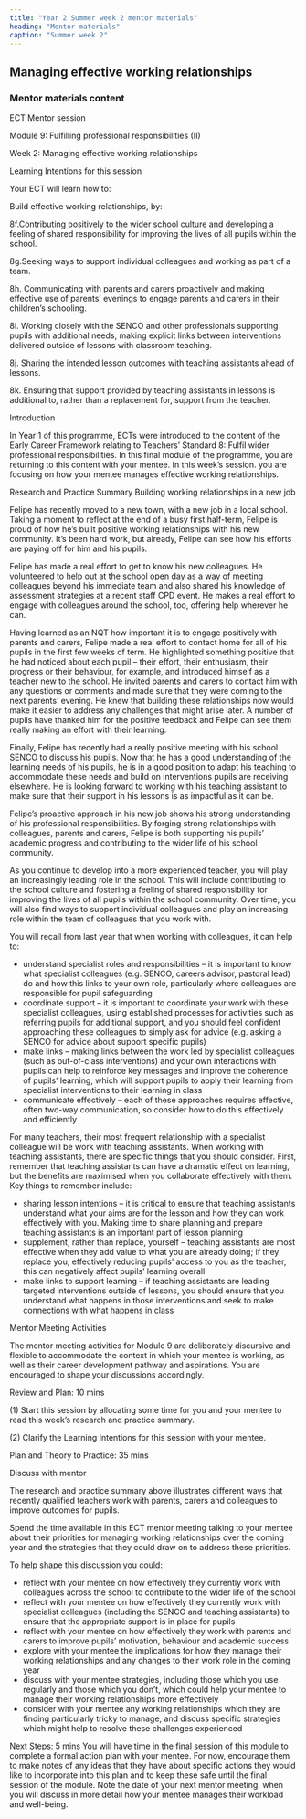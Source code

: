 ```yaml
---
title: "Year 2 Summer week 2 mentor materials"
heading: "Mentor materials"
caption: "Summer week 2"
---
```


## Managing effective working relationships

### Mentor materials content

ECT Mentor session

Module 9: Fulfilling professional responsibilities (II)

Week 2: Managing effective working relationships

Learning Intentions for this session

Your ECT will learn how to:

Build effective working relationships, by:

8f.Contributing positively to the wider school culture and developing a feeling of shared responsibility for improving the lives of all pupils within the school.

8g.Seeking ways to support individual colleagues and working as part of a team.

8h. Communicating with parents and carers proactively and making effective use of parents’ evenings to engage parents and carers in their children’s schooling.

8i. Working closely with the SENCO and other professionals supporting pupils with additional needs, making explicit links between interventions delivered outside of lessons with classroom teaching.

8j. Sharing the intended lesson outcomes with teaching assistants ahead of lessons.

8k. Ensuring that support provided by teaching assistants in lessons is additional to, rather than a replacement for, support from the teacher.

Introduction

In Year 1 of this programme, ECTs were introduced to the content of the Early Career Framework relating to Teachers’ Standard 8: Fulfil wider professional responsibilities. In this final module of the programme, you are returning to this content with your mentee. In this week’s session. you are focusing on how your mentee manages effective working relationships.

Research and Practice Summary Building working relationships in a new job

Felipe has recently moved to a new town, with a new job in a local school. Taking a moment to reflect at the end of a busy first half-term, Felipe is proud of how he’s built positive working relationships with his new community. It’s been hard work, but already, Felipe can see how his efforts are paying off for him and his pupils.

Felipe has made a real effort to get to know his new colleagues. He volunteered to help out at the school open day as a way of meeting colleagues beyond his immediate team and also shared his knowledge of assessment strategies at a recent staff CPD event. He makes a real effort to engage with colleagues around the school, too, offering help wherever he can.

Having learned as an NQT how important it is to engage positively with parents and carers, Felipe made a real effort to contact home for all of his pupils in the first few weeks of term. He highlighted something positive that he had noticed about each pupil – their effort, their enthusiasm, their progress or their behaviour, for example, and introduced himself as a teacher new to the school. He invited parents and carers to contact him with any questions or comments and made sure that they were coming to the next parents’ evening. He knew that building these relationships now would make it easier to address any challenges that might arise later. A number of pupils have thanked him for the positive feedback and Felipe can see them really making an effort with their learning.

Finally, Felipe has recently had a really positive meeting with his school SENCO to discuss his pupils. Now that he has a good understanding of the learning needs of his pupils, he is in a good position to adapt his teaching to accommodate these needs and build on interventions pupils are receiving elsewhere. He is looking forward to working with his teaching assistant to make sure that their support in his lessons is as impactful as it can be.

Felipe’s proactive approach in his new job shows his strong understanding of his professional responsibilities. By forging strong relationships with colleagues, parents and carers, Felipe is both supporting his pupils’ academic progress and contributing to the wider life of his school community.

As you continue to develop into a more experienced teacher, you will play an increasingly leading role in the school. This will include contributing to the school culture and fostering a feeling of shared responsibility for improving the lives of all pupils within the school community. Over time, you will also find ways to support individual colleagues and play an increasing role within the team of colleagues that you work with.

You will recall from last year that when working with colleagues, it can help to:

- understand specialist roles and responsibilities – it is important to know what specialist colleagues (e.g. SENCO, careers advisor, pastoral lead) do and how this links to your own role, particularly where colleagues are responsible for pupil safeguarding
- coordinate support – it is important to coordinate your work with these specialist colleagues, using established processes for activities such as referring pupils for additional support, and you should feel confident approaching these colleagues to simply ask for advice (e.g. asking a SENCO for advice about support specific pupils)
- make links – making links between the work led by specialist colleagues (such as out-of-class interventions) and your own interactions with pupils can help to reinforce key messages and improve the coherence of pupils’ learning, which will support pupils to apply their learning from specialist interventions to their learning in class
- communicate effectively – each of these approaches requires effective, often two-way communication, so consider how to do this effectively and efficiently

For many teachers, their most frequent relationship with a specialist colleague will be work with teaching assistants. When working with teaching assistants, there are specific things that you should consider. First, remember that teaching assistants can have a dramatic effect on learning, but the benefits are maximised when you collaborate effectively with them. Key things to remember include:

- sharing lesson intentions – it is critical to ensure that teaching assistants understand what your aims are for the lesson and how they can work effectively with you. Making time to share planning and prepare teaching assistants is an important part of lesson planning
- supplement, rather than replace, yourself – teaching assistants are most effective when they add value to what you are already doing; if they replace you, effectively reducing pupils’ access to you as the teacher, this can negatively affect pupils’ learning overall
- make links to support learning – if teaching assistants are leading targeted interventions outside of lessons, you should ensure that you understand what happens in those interventions and seek to make connections with what happens in class

Mentor Meeting Activities

The mentor meeting activities for Module 9 are deliberately discursive and flexible to accommodate the context in which your mentee is working, as well as their career development pathway and aspirations. You are encouraged to shape your discussions accordingly.

Review and Plan: 10 mins

(1) Start this session by allocating some time for you and your mentee to read this week’s research and practice summary.

(2) Clarify the Learning Intentions for this session with your mentee.

Plan and Theory to Practice: 35 mins

Discuss with mentor

The research and practice summary above illustrates different ways that recently qualified teachers work with parents, carers and colleagues to improve outcomes for pupils.

Spend the time available in this ECT mentor meeting talking to your mentee about their priorities for managing working relationships over the coming year and the strategies that they could draw on to address these priorities.

To help shape this discussion you could:

- reflect with your mentee on how effectively they currently work with colleagues across the school to contribute to the wider life of the school
- reflect with your mentee on how effectively they currently work with specialist colleagues (including the SENCO and teaching assistants) to ensure that the appropriate support is in place for pupils
- reflect with your mentee on how effectively they work with parents and carers to improve pupils’ motivation, behaviour and academic success
- explore with your mentee the implications for how they manage their working relationships and any changes to their work role in the coming year
- discuss with your mentee strategies, including those which you use regularly and those which you don’t, which could help your mentee to manage their working relationships more effectively
- consider with your mentee any working relationships which they are finding particularly tricky to manage, and discuss specific strategies which might help to resolve these challenges experienced

Next Steps: 5 mins You will have time in the final session of this module to complete a formal action plan with your mentee. For now, encourage them to make notes of any ideas that they have about specific actions they would like to incorporate into this plan and to keep these safe until the final session of the module. Note the date of your next mentor meeting, when you will discuss in more detail how your mentee manages their workload and well-being.
